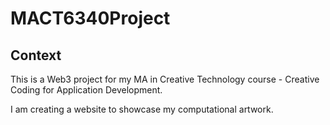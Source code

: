 # MACT6340Project

## Context

This is a Web3 project for my MA in Creative Technology course - Creative Coding for Application Development.

I am creating a website to showcase my computational artwork.
